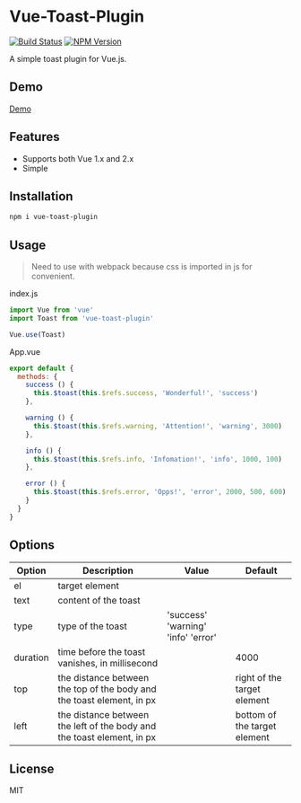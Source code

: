 # Vue-Toast-Plugin

[![Build Status](https://travis-ci.org/ihaichao/vue-toast-plugin.svg?branch=master)](https://travis-ci.org/ihaichao/vue-toast-plugin)
[![NPM Version](https://img.shields.io/badge/npm-v1.0.1-blue.svg)](https://www.npmjs.com/package/vue-toast-plugin)

A simple toast plugin for Vue.js.

## Demo

[Demo](https://ihaichao.github.io/vue-toast-plugin)

## Features

- Supports both Vue 1.x and 2.x
- Simple

## Installation

```Bash
npm i vue-toast-plugin
```

## Usage

> Need to use with webpack because css is imported in js for convenient.

index.js

```javascript
import Vue from 'vue'
import Toast from 'vue-toast-plugin'

Vue.use(Toast)
```

App.vue

```javascript
export default {
  methods: {
    success () {
      this.$toast(this.$refs.success, 'Wonderful!', 'success')
    },

    warning () {
      this.$toast(this.$refs.warning, 'Attention!', 'warning', 3000)
    },

    info () {
      this.$toast(this.$refs.info, 'Infomation!', 'info', 1000, 100)
    },

    error () {
      this.$toast(this.$refs.error, 'Opps!', 'error', 2000, 500, 600)
    }
  }
}
```

## Options

|Option|Description|Value|Default|
|---|---|---|---|
|el|target element|||
|text|content of the toast|||
|type|type of the toast|'success' 'warning' 'info' 'error'||
|duration|time before the toast vanishes, in millisecond||4000
|top|the distance between the top of the body and the toast element, in px||right of the target element
|left|the distance between the left of the body and the toast element, in px||bottom of the target element

## License

MIT
